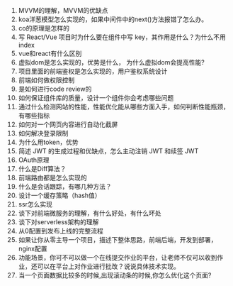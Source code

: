 1. MVVM的理解，MVVM的优缺点
2. koa洋葱模型怎么实现的，如果中间件中的next()方法报错了怎么办。
3. co的原理是怎样的
4. 写 React/Vue 项目时为什么要在组件中写 key，其作用是什么？为什么不用index
5. vue和react有什么区别
6. 虚拟dom是怎么实现的，优势是什么， 为什么虚拟dom会提高性能?
7. 项目里面的前端鉴权是怎么实现的，用户鉴权系统设计
8. 前端如何做权限控制
9. 是如何进行code review的
10. 如何保证组件库的质量，设计一个组件你会考虑哪些问题
11. 通过什么检测网站的性能，性能优化能从哪些方面入手，如何判断性能瓶颈，有哪些指标
12. 如何对一个网页内容进行自动化截屏
13. 如何解决登录限制
14. 为什么用token，优势
15. 简述 JWT 的生成过程和优缺点，怎么主动注销 JWT 和续签 JWT
16. OAuth原理
17. 什么是Diff算法？
18. 前端路由都是怎么实现的
19. 什么是会话跟踪，有哪几种方法？
20. 设计一个缓存策略（hash值）
21. ssr怎么实现
22. 谈下对前端微服务的理解，有什么好处，有什么坏处
23. 谈下对serverless架构的理解
24. 从0配置到发布上线的完整流程
25. 如果让你从零主导一个项目，描述下整体思路，前端后端，开发到部署，nginx配置
26. 功能场景，你可不可以做一个在线提交作业的平台，让老师不仅可以收到作业，还可以在平台上对作业进行批改？说说具体技术实现。
27. 当一个页面数据比较多的时候,出现滚动条的时候,你怎么优化这个页面?

